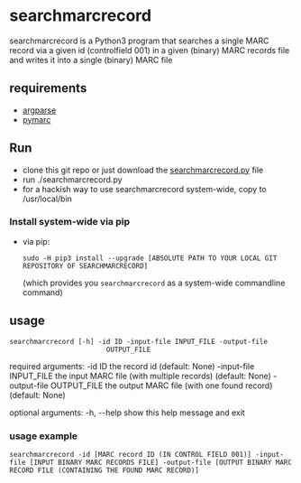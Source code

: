# searchmarcrecord

searchmarcrecord is a Python3 program that searches a single MARC record via a given id (controlfield 001) in a given (binary) MARC records file and writes it into a single (binary) MARC file

## requirements

* [argparse](https://docs.python.org/3/library/argparse.html#module-argparse)
* [pymarc](https://github.com/edsu/pymarc)

## Run

* clone this git repo or just download the [searchmarcrecord.py](searchmarcrecord/searchmarcrecord.py) file
* run ./searchmarcrecord.py
* for a hackish way to use searchmarcrecord system-wide, copy to /usr/local/bin

### Install system-wide via pip

* via pip:
    ```
    sudo -H pip3 install --upgrade [ABSOLUTE PATH TO YOUR LOCAL GIT REPOSITORY OF SEARCHMARCRECORD]
    ```
    (which provides you ```searchmarcrecord``` as a system-wide commandline command)

## usage

    searchmarcrecord [-h] -id ID -input-file INPUT_FILE -output-file
                            OUTPUT_FILE

required arguments:
  -id ID                    the record id (default: None)
  -input-file INPUT_FILE    the input MARC file (with multiple records) (default: None)
  -output-file OUTPUT_FILE  the output MARC file (with one found record) (default: None)

optional arguments:
  -h, --help                show this help message and exit

### usage example

    searchmarcrecord -id [MARC record ID (IN CONTROL FIELD 001)] -input-file [INPUT BINARY MARC RECORDS FILE] -output-file [OUTPUT BINARY MARC RECORD FILE (CONTAINING THE FOUND MARC RECORD)]
